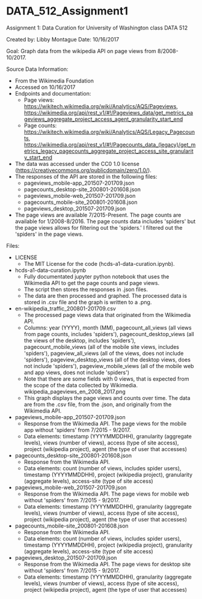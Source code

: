 # DATA_512_Assignment1
Assignment 1: Data Curation for University of Washington class DATA 512

Created by: Libby Montague
Date: 10/16/2017

Goal: Graph data from the wikipedia API on page views from 8/2008-10/2017. 

Source Data Information:
- From the Wikimedia Foundation
- Accessed on 10/16/2017
- Endpoints and documentation: 
    - Page views: https://wikitech.wikimedia.org/wiki/Analytics/AQS/Pageviews, https://wikimedia.org/api/rest_v1/#!/Pageviews_data/get_metrics_pageviews_aggregate_project_access_agent_granularity_start_end
    - Page counts: https://wikitech.wikimedia.org/wiki/Analytics/AQS/Legacy_Pagecounts, https://wikimedia.org/api/rest_v1/#!/Pagecounts_data_(legacy)/get_metrics_legacy_pagecounts_aggregate_project_access_site_granularity_start_end
- The data was accessed under the CC0 1.0 license (https://creativecommons.org/publicdomain/zero/1.0/).
- The responses of the API are stored in the following files:
    - pageviews_mobile-app_201507-201709.json
    - pagecounts_desktop-site_200801-201608.json  
    - pageviews_mobile-web_201507-201709.json
    - pagecounts_mobile-site_200801-201608.json   
    - pageviews_desktop_201507-201709.json
- The page views are available 7/2015-Present. The page counts are available for 1/2008-8/2016. The page counts data includes 'spiders' but the page views allows for filtering out the 'spiders.' I filtered out the 'spiders' in the page views. 

Files:
- LICENSE 
    - The MIT License for the code (hcds-a1-data-curation.ipynb). 
- hcds-a1-data-curation.ipynb
    - Fully documentated jupyter python notebook that uses the Wikimedia API to get the page counts and page views. 
    - The script then stores the responses in .json files. 
    - The data are then processed and graphed. The processed data is stored in .csv file and the graph is written to a .png.     
- en-wikipedia_traffic_200801-201709.csv
    - The processed page views data that originated from the Wikimedia API. 
    - Columns: year (YYYY), month (MM), pagecount_all_views (all views from page counts, includes 'spiders'), pagecount_desktop_views (all the views of the desktop, includes 'spiders'), pagecount_mobile_views (all of the mobile site views, includes 'spiders'), pageview_all_views (all of the views, does not include 'spiders'), pageview_desktop_views (all of the desktop views, does not include 'spiders'), pageview_mobile_views (all of the mobile web and app views, does not include 'spiders')
    - Note that there are some fields with 0 views, that is expected from the scope of the data collected by Wikimedia. 
wikipedia_pageviews_en_2008_2017.png
    - This graph displays the page views and counts over time. The data are from the .csv file, from the .json, and originally from the Wikimedia API. 
- pageviews_mobile-app_201507-201709.json
    - Response from the Wikimedia API. The page views for the mobile app without 'spiders' from 7/2015 - 9/2017. 
    - Data elements: timestamp (YYYYMMDDHH), granularity (aggregate levels), views (number of views), access (type of site access), project (wikipedia project), agent (the type of user that accesses) 
- pagecounts_desktop-site_200801-201608.json  
    - Response from the Wikimedia API. 
    - Data elements: count (number of views, includes spider users), timestamp (YYYYMMDDHH), project (wikipedia project), granularity (aggregate levels), access-site (type of site access) 
- pageviews_mobile-web_201507-201709.json
    - Response from the Wikimedia API. The page views for mobile web without 'spiders' from 7/2015 - 9/2017. 
    - Data elements: timestamp (YYYYMMDDHH), granularity (aggregate levels), views (number of views), access (type of site access), project (wikipedia project), agent (the type of user that accesses) 
- pagecounts_mobile-site_200801-201608.json  
    - Response from the Wikimedia API. 
    - Data elements: count (number of views, includes spider users), timestamp (YYYYMMDDHH), project (wikipedia project), granularity (aggregate levels), access-site (type of site access) 
- pageviews_desktop_201507-201709.json
    - Response from the Wikimedia API. The page views for desktop site without 'spiders' from 7/2015 - 9/2017. 
    - Data elements: timestamp (YYYYMMDDHH), granularity (aggregate levels), views (number of views), access (type of site access), project (wikipedia project), agent (the type of user that accesses) 
